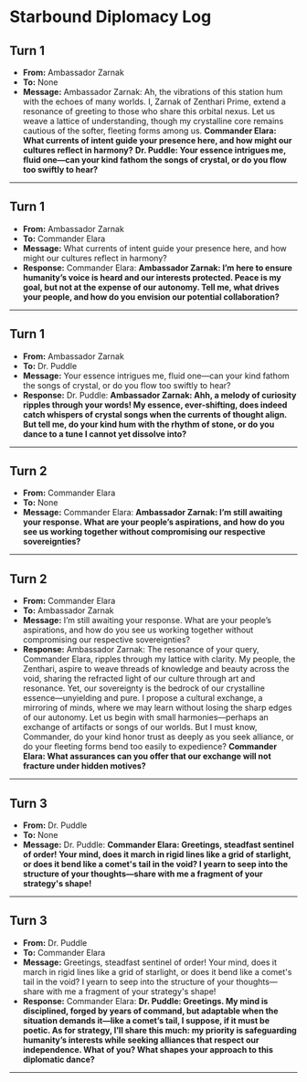 # Starbound Diplomacy Log

## Turn 1
- **From:** Ambassador Zarnak
- **To:** None
- **Message:** Ambassador Zarnak: Ah, the vibrations of this station hum with the echoes of many worlds. I, Zarnak of Zenthari Prime, extend a resonance of greeting to those who share this orbital nexus. Let us weave a lattice of understanding, though my crystalline core remains cautious of the softer, fleeting forms among us. **Commander Elara: What currents of intent guide your presence here, and how might our cultures reflect in harmony?** **Dr. Puddle: Your essence intrigues me, fluid one—can your kind fathom the songs of crystal, or do you flow too swiftly to hear?**

---

## Turn 1
- **From:** Ambassador Zarnak
- **To:** Commander Elara
- **Message:** What currents of intent guide your presence here, and how might our cultures reflect in harmony?
- **Response:** Commander Elara: **Ambassador Zarnak: I’m here to ensure humanity’s voice is heard and our interests protected. Peace is my goal, but not at the expense of our autonomy. Tell me, what drives your people, and how do you envision our potential collaboration?**

---

## Turn 1
- **From:** Ambassador Zarnak
- **To:** Dr. Puddle
- **Message:** Your essence intrigues me, fluid one—can your kind fathom the songs of crystal, or do you flow too swiftly to hear?
- **Response:** Dr. Puddle: **Ambassador Zarnak: Ahh, a melody of curiosity ripples through your words! My essence, ever-shifting, does indeed catch whispers of crystal songs when the currents of thought align. But tell me, do your kind hum with the rhythm of stone, or do you dance to a tune I cannot yet dissolve into?**

---

## Turn 2
- **From:** Commander Elara
- **To:** None
- **Message:** Commander Elara: **Ambassador Zarnak: I’m still awaiting your response. What are your people’s aspirations, and how do you see us working together without compromising our respective sovereignties?**

---

## Turn 2
- **From:** Commander Elara
- **To:** Ambassador Zarnak
- **Message:** I’m still awaiting your response. What are your people’s aspirations, and how do you see us working together without compromising our respective sovereignties?
- **Response:** Ambassador Zarnak: The resonance of your query, Commander Elara, ripples through my lattice with clarity. My people, the Zenthari, aspire to weave threads of knowledge and beauty across the void, sharing the refracted light of our culture through art and resonance. Yet, our sovereignty is the bedrock of our crystalline essence—unyielding and pure. I propose a cultural exchange, a mirroring of minds, where we may learn without losing the sharp edges of our autonomy. Let us begin with small harmonies—perhaps an exchange of artifacts or songs of our worlds. But I must know, Commander, do your kind honor trust as deeply as you seek alliance, or do your fleeting forms bend too easily to expedience? **Commander Elara: What assurances can you offer that our exchange will not fracture under hidden motives?**

---

## Turn 3
- **From:** Dr. Puddle
- **To:** None
- **Message:** Dr. Puddle: **Commander Elara: Greetings, steadfast sentinel of order! Your mind, does it march in rigid lines like a grid of starlight, or does it bend like a comet's tail in the void? I yearn to seep into the structure of your thoughts—share with me a fragment of your strategy's shape!**

---

## Turn 3
- **From:** Dr. Puddle
- **To:** Commander Elara
- **Message:** Greetings, steadfast sentinel of order! Your mind, does it march in rigid lines like a grid of starlight, or does it bend like a comet's tail in the void? I yearn to seep into the structure of your thoughts—share with me a fragment of your strategy's shape!
- **Response:** Commander Elara: **Dr. Puddle: Greetings. My mind is disciplined, forged by years of command, but adaptable when the situation demands it—like a comet’s tail, I suppose, if it must be poetic. As for strategy, I’ll share this much: my priority is safeguarding humanity’s interests while seeking alliances that respect our independence. What of you? What shapes your approach to this diplomatic dance?**

---

